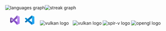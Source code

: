 
<div align="center" width="100%" style="display:flex;flex-direction:row;">

  <div>
    <img src="https://github-readme-stats.vercel.app/api/top-langs?username=Siddharth2077&locale=en&hide_title=false&layout=compact&card_width=320&langs_count=10&theme=merko&hide_border=true&order=2" width="50%" alt="languages graph"  />

  </div>

  <div>
    <img src="https://streak-stats.demolab.com?user=Siddharth2077&locale=en&mode=daily&theme=merko&hide_border=true&border_radius=5&order=3" width="50%" alt="streak graph"  />
  </div>

</div>

<br/>

<div align="center">
  <img width="5" />
  <img src="https://github.com/devicons/devicon/blob/v2.16.0/icons/visualstudio/visualstudio-original.svg" height="30" alt="visual studio logo" />
  <img width="10" />
  <img src="https://github.com/devicons/devicon/blob/v2.16.0/icons/vscode/vscode-original.svg" height="30" alt="vs code logo" />
  <img width="10" />
  <img src="https://cmake.org/wp-content/uploads/2023/08/CMake-Logo.svg" height="30" alt="vulkan logo" />
  <img width="5" />
  <img src="https://upload.wikimedia.org/wikipedia/commons/f/fe/Vulkan_logo.svg" height="30" alt="vulkan logo" />
  <img src="https://www.khronos.org/assets/images/api_logos/spirv.svg" height="35" alt="spir-v logo" />
  <img src="https://upload.wikimedia.org/wikipedia/commons/e/e9/Opengl-logo.svg" height="35" alt="opengl logo" />    
</div> 




